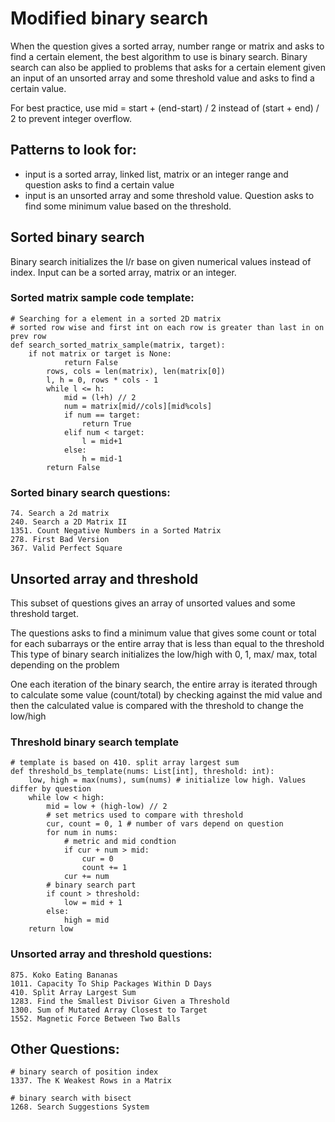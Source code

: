 # Modified binary search
When the question gives a sorted array, number range or matrix and asks to find a certain element, the best algorithm to use 
is binary search. Binary search can also be applied to problems that asks for a certain element given an input of an unsorted array and
some threshold value and asks to find a certain value.   

For best practice, use mid = start + (end-start) / 2 instead of (start + end) / 2 to prevent integer overflow.

## Patterns to look for:
- input is a sorted array, linked list, matrix or an integer range and question asks to find a certain value
- input is an unsorted array and some threshold value. Question asks to find some minimum value based on the threshold.


## Sorted binary search
Binary search initializes the l/r base on given numerical values instead of index.
Input can be a sorted array, matrix or an integer.

### Sorted matrix sample code template:
```pydocstring
# Searching for a element in a sorted 2D matrix 
# sorted row wise and first int on each row is greater than last in on prev row
def search_sorted_matrix_sample(matrix, target):
    if not matrix or target is None:
            return False
        rows, cols = len(matrix), len(matrix[0])
        l, h = 0, rows * cols - 1
        while l <= h:
            mid = (l+h) // 2
            num = matrix[mid//cols][mid%cols]
            if num == target:
                return True
            elif num < target:
                l = mid+1
            else:
                h = mid-1
        return False
```

### Sorted binary search questions:
```
74. Search a 2d matrix
240. Search a 2D Matrix II
1351. Count Negative Numbers in a Sorted Matrix
278. First Bad Version
367. Valid Perfect Square
```

## Unsorted array and threshold
This subset of questions gives an array of unsorted values and some threshold target.
 
 The questions asks
to find a minimum value that gives some count or total for each subarrays or the entire array that is less than equal to the threshold 
This type of binary search initializes the low/high with 0, 1, max/ max, total depending on the problem

One each iteration of the binary search, the entire array is iterated through to calculate some value (count/total) by checking
against the mid value and then the calculated value is compared with the threshold to change the low/high

### Threshold binary search template
```pydocstring
# template is based on 410. split array largest sum
def threshold_bs_template(nums: List[int], threshold: int): 
    low, high = max(nums), sum(nums) # initialize low high. Values differ by question
    while low < high:
        mid = low + (high-low) // 2
        # set metrics used to compare with threshold
        cur, count = 0, 1 # number of vars depend on question
        for num in nums:
            # metric and mid condtion
            if cur + num > mid:
                cur = 0
                count += 1
            cur += num
        # binary search part
        if count > threshold:
            low = mid + 1
        else:
            high = mid
    return low
```

### Unsorted array and threshold questions:
```
875. Koko Eating Bananas
1011. Capacity To Ship Packages Within D Days
410. Split Array Largest Sum
1283. Find the Smallest Divisor Given a Threshold
1300. Sum of Mutated Array Closest to Target
1552. Magnetic Force Between Two Balls
```

## Other Questions:
```
# binary search of position index
1337. The K Weakest Rows in a Matrix

# binary search with bisect
1268. Search Suggestions System
```
